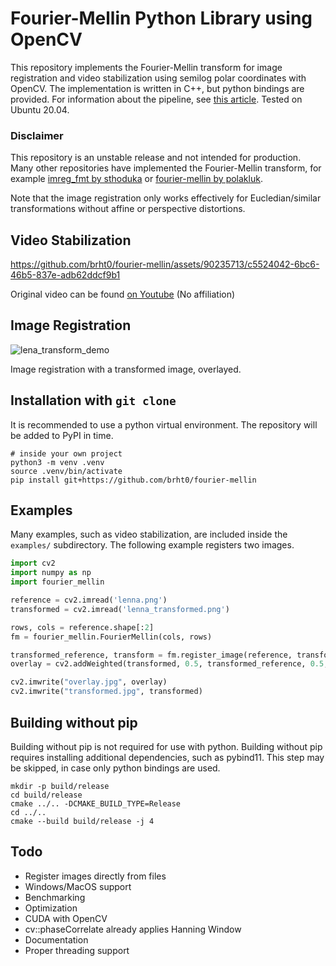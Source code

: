 # Fourier-Mellin Python Library using OpenCV

This repository implements the Fourier-Mellin transform for image registration and video stabilization using semilog polar coordinates with OpenCV. The implementation is written in C++, but python bindings are provided. For information about the pipeline, see [this article](https://ieeexplore.ieee.org/document/506761). Tested on Ubuntu 20.04.

### Disclaimer

This repository is an unstable release and not intended for production. Many other repositories have implemented the Fourier-Mellin transform, for example [imreg_fmt by sthoduka](https://github.com/sthoduka/imreg_fmt) or [fourier-mellin by polakluk](https://github.com/polakluk/fourier-mellin).

Note that the image registration only works effectively for Eucledian/similar transformations without affine or perspective distortions.

## Video Stabilization

https://github.com/brht0/fourier-mellin/assets/90235713/c5524042-6bc6-46b5-837e-adb62ddcf9b1

Original video can be found [on Youtube](https://www.youtube.com/watch?v=mQxnB2X26CI) (No affiliation)

## Image Registration

![lena_transform_demo](https://github.com/brht0/fourier-mellin/assets/90235713/9db0cc26-581f-40db-b34c-3516e759f960)

Image registration with a transformed image, overlayed.

## Installation with `git clone`

It is recommended to use a python virtual environment. The repository will be added to PyPI in time.

```
# inside your own project
python3 -m venv .venv
source .venv/bin/activate
pip install git+https://github.com/brht0/fourier-mellin
```

## Examples

Many examples, such as video stabilization, are included inside the `examples/` subdirectory. The following example registers two images.

```python
import cv2
import numpy as np
import fourier_mellin

reference = cv2.imread('lenna.png')
transformed = cv2.imread('lenna_transformed.png')

rows, cols = reference.shape[:2]
fm = fourier_mellin.FourierMellin(cols, rows)

transformed_reference, transform = fm.register_image(reference, transformed)
overlay = cv2.addWeighted(transformed, 0.5, transformed_reference, 0.5, 0.0, dtype=cv2.CV_32F)

cv2.imwrite("overlay.jpg", overlay)
cv2.imwrite("transformed.jpg", transformed)
```

## Building without pip

Building without pip is not required for use with python. Building without pip requires installing additional dependencies, such as pybind11. This step may be skipped, in case only python bindings are used.

```
mkdir -p build/release
cd build/release
cmake ../.. -DCMAKE_BUILD_TYPE=Release
cd ../..
cmake --build build/release -j 4
```

## Todo

- Register images directly from files
- Windows/MacOS support
- Benchmarking
- Optimization
- CUDA with OpenCV
- cv::phaseCorrelate already applies Hanning Window
- Documentation
- Proper threading support

